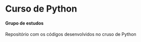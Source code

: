 # Curso de Python
#### Grupo de estudos

Repositório com os códigos desenvolvidos no cruso de Python
